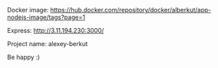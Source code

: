 Docker image:
https://hub.docker.com/repository/docker/alberkut/app-nodejs-image/tags?page=1

Express:
http://3.11.194.230:3000/

Project name:
alexey-berkut

Be happy :)

